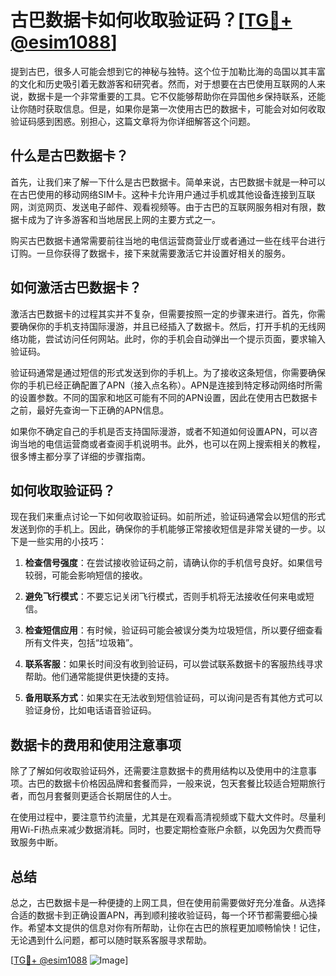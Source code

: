 # 古巴数据卡如何收取验证码？[[TG💪+ @esim1088](https://t.me/s/esim1088)]

提到古巴，很多人可能会想到它的神秘与独特。这个位于加勒比海的岛国以其丰富的文化和历史吸引着无数游客和研究者。然而，对于想要在古巴使用互联网的人来说，数据卡是一个非常重要的工具。它不仅能够帮助你在异国他乡保持联系，还能让你随时获取信息。但是，如果你是第一次使用古巴的数据卡，可能会对如何收取验证码感到困惑。别担心，这篇文章将为你详细解答这个问题。

## 什么是古巴数据卡？

首先，让我们来了解一下什么是古巴数据卡。简单来说，古巴数据卡就是一种可以在古巴使用的移动网络SIM卡。这种卡允许用户通过手机或其他设备连接到互联网，浏览网页、发送电子邮件、观看视频等。由于古巴的互联网服务相对有限，数据卡成为了许多游客和当地居民上网的主要方式之一。

购买古巴数据卡通常需要前往当地的电信运营商营业厅或者通过一些在线平台进行订购。一旦你获得了数据卡，接下来就需要激活它并设置好相关的服务。

## 如何激活古巴数据卡？

激活古巴数据卡的过程其实并不复杂，但需要按照一定的步骤来进行。首先，你需要确保你的手机支持国际漫游，并且已经插入了数据卡。然后，打开手机的无线网络功能，尝试访问任何网站。此时，你的手机会自动弹出一个提示页面，要求输入验证码。

验证码通常是通过短信的形式发送到你的手机上。为了接收这条短信，你需要确保你的手机已经正确配置了APN（接入点名称）。APN是连接到特定移动网络时所需的设置参数。不同的国家和地区可能有不同的APN设置，因此在使用古巴数据卡之前，最好先查询一下正确的APN信息。

如果你不确定自己的手机是否支持国际漫游，或者不知道如何设置APN，可以咨询当地的电信运营商或者查阅手机说明书。此外，也可以在网上搜索相关的教程，很多博主都分享了详细的步骤指南。

## 如何收取验证码？

现在我们来重点讨论一下如何收取验证码。如前所述，验证码通常会以短信的形式发送到你的手机上。因此，确保你的手机能够正常接收短信是非常关键的一步。以下是一些实用的小技巧：

1. **检查信号强度**：在尝试接收验证码之前，请确认你的手机信号良好。如果信号较弱，可能会影响短信的接收。
   
2. **避免飞行模式**：不要忘记关闭飞行模式，否则手机将无法接收任何来电或短信。
   
3. **检查短信应用**：有时候，验证码可能会被误分类为垃圾短信，所以要仔细查看所有文件夹，包括“垃圾箱”。
   
4. **联系客服**：如果长时间没有收到验证码，可以尝试联系数据卡的客服热线寻求帮助。他们通常能提供更快捷的支持。

5. **备用联系方式**：如果实在无法收到短信验证码，可以询问是否有其他方式可以验证身份，比如电话语音验证码。

## 数据卡的费用和使用注意事项

除了了解如何收取验证码外，还需要注意数据卡的费用结构以及使用中的注意事项。古巴的数据卡价格因品牌和套餐而异，一般来说，包天套餐比较适合短期旅行者，而包月套餐则更适合长期居住的人士。

在使用过程中，要注意节约流量，尤其是在观看高清视频或下载大文件时。尽量利用Wi-Fi热点来减少数据消耗。同时，也要定期检查账户余额，以免因为欠费而导致服务中断。

## 总结

总之，古巴数据卡是一种便捷的上网工具，但在使用前需要做好充分准备。从选择合适的数据卡到正确设置APN，再到顺利接收验证码，每一个环节都需要细心操作。希望本文提供的信息对你有所帮助，让你在古巴的旅程更加顺畅愉快！记住，无论遇到什么问题，都可以随时联系客服寻求帮助。

[[TG💪+ @esim1088](https://t.me/s/esim1088) ![Image](https://i.postimg.cc/4NQfJmqS/Snipaste-2025-05-13-00-14-12.png)]